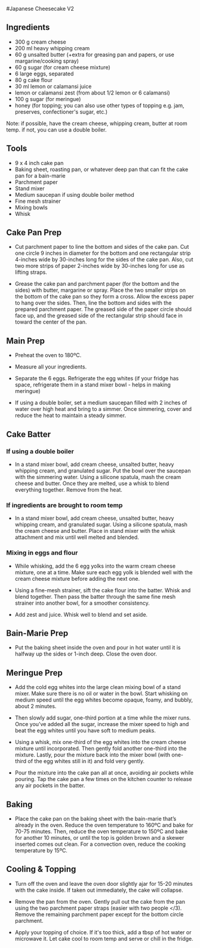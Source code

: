 #Japanese Cheesecake V2

## Ingredients
- 300 g cream cheese
- 200 ml heavy whipping cream
- 60 g unsalted butter (+extra for greasing pan and papers, or use margarine/cooking spray)
- 60 g sugar (for cream cheese mixture)
- 6 large eggs, separated
- 80 g cake flour
- 30 ml lemon or calamansi juice
- lemon or calamansi zest (from about 1/2 lemon or 6 calamansi)
- 100 g sugar (for meringue)
- honey (for topping; you can also use other types of topping e.g. jam, preserves, confectioner's sugar, etc.)

Note: if possible, have the cream cheese, whipping cream, butter at room temp. if not, you can use a double boiler. 

## Tools
- 9 x 4 inch cake pan
- Baking sheet, roasting pan, or whatever deep pan that can fit the cake pan for a bain-marie
- Parchment paper
- Stand mixer 
- Medium saucepan if using double boiler method
- Fine mesh strainer
- Mixing bowls
- Whisk

## Cake Pan Prep
- Cut parchment paper to line the bottom and sides of the cake pan. Cut one circle 9 inches in diameter for the bottom and one rectangular strip 4-inches wide by 30-inches long for the sides of the cake pan. Also, cut two more  strips of paper 2-inches wide by 30-inches long for use as lifting straps.

- Grease the cake pan and parchment paper (for the bottom and the sides) with butter, margarine or spray. Place the two smaller strips on the bottom of the cake pan so they form a cross. Allow the excess paper to hang over the sides. Then, line the bottom and sides with the prepared parchment paper. The greased side of the paper circle should face up, and the greased side of the rectangular strip should face in toward the center of the pan.

## Main Prep
- Preheat the oven to 180ºC.

- Measure all your ingredients.

- Separate the 6 eggs. Refrigerate the egg whites (if your fridge has space, refrigerate them in a stand mixer bowl - helps in making meringue)

- If using a double boiler, set a medium saucepan filled with 2 inches of water over high heat and bring to a simmer. Once simmering, cover and reduce the heat to maintain a steady simmer.

## Cake Batter 

### If using a double boiler
- In a stand mixer bowl, add cream cheese, unsalted butter, heavy whipping cream, and granulated sugar. Put the bowl over the saucepan with the simmering water. Using a silicone spatula, mash the cream cheese and butter. Once they are melted, use a whisk to blend everything together. Remove from the heat.

### If ingredients are brought to room temp
- In a stand mixer bowl, add cream cheese, unsalted butter, heavy whipping cream, and granulated sugar. Using a silicone spatula, mash the cream cheese and butter. Place in stand mixer with the whisk attachment and mix until well melted and blended.

### Mixing in eggs and flour
- While whisking, add the 6 egg yolks into the warm cream cheese mixture, one at a time. Make sure each egg yolk is blended well with the cream cheese mixture before adding the next one.

- Using a fine-mesh strainer, sift the cake flour into the batter. Whisk and blend together. Then pass the batter through the same fine mesh strainer into another bowl, for a smoother consistency.

- Add zest and juice. Whisk well to blend and set aside.

## Bain-Marie Prep
- Put the baking sheet inside the oven and pour in hot water until it is halfway up the sides or 1-inch deep. Close the oven door.

## Meringue Prep
- Add the cold egg whites into the large clean mixing bowl of a stand mixer. Make sure there is no oil or water in the bowl. Start whisking on medium speed until the egg whites become opaque, foamy, and bubbly, about 2 minutes. 

- Then slowly add sugar, one-third portion at a time while the mixer runs.
Once you’ve added all the sugar, increase the mixer speed to high and beat the egg whites until you have soft to medium peaks.

- Using a whisk, mix one-third of the egg whites into the cream cheese mixture until incorporated. Then gently fold another one-third into the mixture. Lastly, pour the mixture back into the mixer bowl (with one-third of the egg whites still in it) and fold very gently.

- Pour the mixture into the cake pan all at once, avoiding air pockets while pouring. Tap the cake pan a few times on the kitchen counter to release any air pockets in the batter.

## Baking
- Place the cake pan on the baking sheet with the bain-marie that’s already in the oven. Reduce the oven temperature to 160ºC and bake for 70-75 minutes. Then, reduce the oven temperature to 150ºC and bake for another 10 minutes, or until the top is golden brown and a skewer inserted comes out clean. For a convection oven, reduce the cooking temperature by 15ºC.

## Cooling & Topping
- Turn off the oven and leave the oven door slightly ajar for 15-20 minutes with the cake inside. If taken out immediately, the cake will collapse. 

- Remove the pan from the oven. Gently pull out the cake from the pan using the two parchment paper straps (easier with two people </3). Remove the remaining parchment paper except for the bottom circle parchment.

- Apply your topping of choice. If it's too thick, add a tbsp of hot water or microwave it. Let cake cool to room temp and serve or chill in the fridge.
